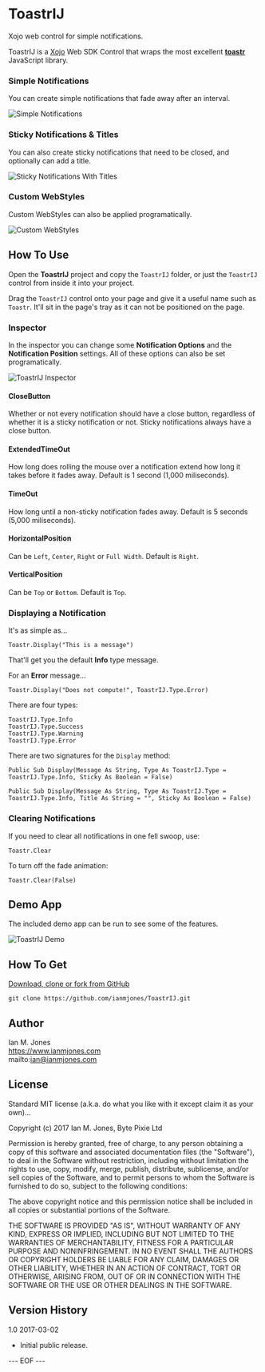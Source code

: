 # ToastrIJ
Xojo web control for simple notifications.

ToastrIJ is a [Xojo](https://www.xojo.com) Web SDK Control that wraps the most excellent [**toastr**](https://github.com/CodeSeven/toastr) JavaScript library.

### Simple Notifications
You can create simple notifications that fade away after an interval.

![Simple Notifications](https://raw.githubusercontent.com/ianmjones/ToastrIJ/master/Assets/ToastrIJ%20-%20Simple%20Notifications.png)

### Sticky Notifications & Titles
You can also create sticky notifications that need to be closed, and optionally can add a title.

![Sticky Notifications With Titles](https://raw.githubusercontent.com/ianmjones/ToastrIJ/master/Assets/ToastrIJ%20-%20Stick%20Notifications%20With%20Titles.png)

### Custom WebStyles
Custom WebStyles can also be applied programatically.

![Custom WebStyles](https://raw.githubusercontent.com/ianmjones/ToastrIJ/master/Assets/ToastrIJ%20-%20Custom%20WebStyles.png)

## How To Use
Open the **ToastrIJ** project and copy the `ToastrIJ` folder, or just the `ToastrIJ` control from inside it into your project.

Drag the `ToastrIJ` control onto your page and give it a useful name such as `Toastr`. It'll sit in the page's tray as it can not be positioned on the page.

### Inspector
In the inspector you can change some **Notification Options** and the **Notification Position** settings. All of these options can also be set programatically.

![ToastrIJ Inspector](https://raw.githubusercontent.com/ianmjones/ToastrIJ/master/Assets/ToastrIJ%20-%20Inspector.png)

#### CloseButton
Whether or not every notification should have a close button, regardless of whether it is a sticky notification or not. Sticky notifications always have a close button.

#### ExtendedTimeOut
How long does rolling the mouse over a notification extend how long it takes before it fades away. Default is 1 second (1,000 miliseconds).

#### TimeOut
How long until a non-sticky notification fades away. Default is 5 seconds (5,000 miliseconds).

#### HorizontalPosition
Can be `Left`, `Center`, `Right` or `Full Width`. Default is `Right`.

#### VerticalPosition
Can be `Top` or `Bottom`. Default is `Top`.

### Displaying a Notification
It's as simple as...

    Toastr.Display("This is a message")

That'll get you the default **Info** type message.

For an **Error** message...

    Toastr.Display("Does not compute!", ToastrIJ.Type.Error)

There are four types:

    ToastrIJ.Type.Info
    ToastrIJ.Type.Success
    ToastrIJ.Type.Warning
    ToastrIJ.Type.Error

There are two signatures for the `Display` method:

    Public Sub Display(Message As String, Type As ToastrIJ.Type = ToastrIJ.Type.Info, Sticky As Boolean = False)
    
    Public Sub Display(Message As String, Type As ToastrIJ.Type = ToastrIJ.Type.Info, Title As String = "", Sticky As Boolean = False)

### Clearing Notifications
If you need to clear all notifications in one fell swoop, use:

    Toastr.Clear

To turn off the fade animation:

    Toastr.Clear(False)

## Demo App
The included demo app can be run to see some of the features.

![ToastrIJ Demo](https://raw.githubusercontent.com/ianmjones/ToastrIJ/master/Assets/ToastrIJ%20Demo.png)

## How To Get
[Download, clone or fork from GitHub](https://github.com/ianmjones/ToastrIJ)

    git clone https://github.com/ianmjones/ToastrIJ.git

## Author
Ian M. Jones  
https://www.ianmjones.com  
mailto:ian@ianmjones.com  

## License
Standard MIT license (a.k.a. do what you like with it except claim it as your own)...

Copyright (c) 2017 Ian M. Jones, Byte Pixie Ltd

Permission is hereby granted, free of charge, to any person
obtaining a copy of this software and associated documentation
files (the "Software"), to deal in the Software without
restriction, including without limitation the rights to use,
copy, modify, merge, publish, distribute, sublicense, and/or sell
copies of the Software, and to permit persons to whom the
Software is furnished to do so, subject to the following
conditions:

The above copyright notice and this permission notice shall be
included in all copies or substantial portions of the Software.

THE SOFTWARE IS PROVIDED "AS IS", WITHOUT WARRANTY OF ANY KIND,
EXPRESS OR IMPLIED, INCLUDING BUT NOT LIMITED TO THE WARRANTIES
OF MERCHANTABILITY, FITNESS FOR A PARTICULAR PURPOSE AND
NONINFRINGEMENT. IN NO EVENT SHALL THE AUTHORS OR COPYRIGHT
HOLDERS BE LIABLE FOR ANY CLAIM, DAMAGES OR OTHER LIABILITY,
WHETHER IN AN ACTION OF CONTRACT, TORT OR OTHERWISE, ARISING
FROM, OUT OF OR IN CONNECTION WITH THE SOFTWARE OR THE USE OR
OTHER DEALINGS IN THE SOFTWARE.


## Version History

1.0 2017-03-02

* Initial public release.

--- EOF ---